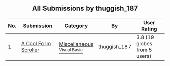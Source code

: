 ﻿<div align="center">

## All Submissions by thuggish\_187

</div>

No.  | Submission | Category | By   | User Rating
---- | ---------- | -------- | ---- | -----------
1 | [A Cool Form Scroller<br />](https://github.com/Planet-Source-Code/thuggish-187-a-cool-form-scroller__1-5428) | [Miscellaneous<br /><sup>Visual Basic</sup>](../ByCategory/miscellaneous__1-1.md) | thuggish\_187 | 3.8 (19 globes from 5 users)
